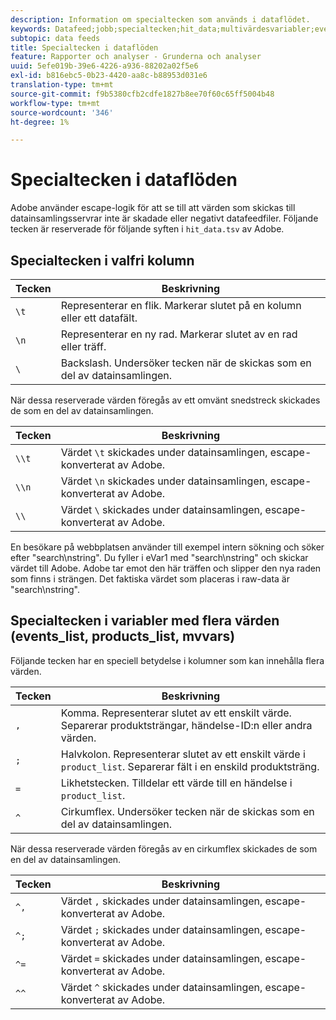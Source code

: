 ```yaml
---
description: Information om specialtecken som används i dataflödet.
keywords: Datafeed;jobb;specialtecken;hit_data;multivärdesvariabler;events_list;products_list;mvvars
subtopic: data feeds
title: Specialtecken i dataflöden
feature: Rapporter och analyser - Grunderna och analyser
uuid: 5efe019b-39e6-4226-a936-88202a02f5e6
exl-id: b816ebc5-0b23-4420-aa8c-b88953d031e6
translation-type: tm+mt
source-git-commit: f9b5380cfb2cdfe1827b8ee70f60c65ff5004b48
workflow-type: tm+mt
source-wordcount: '346'
ht-degree: 1%

---
```


# Specialtecken i dataflöden

Adobe använder escape-logik för att se till att värden som skickas till datainsamlingsservrar inte är skadade eller negativt datafeedfiler. Följande tecken är reserverade för följande syften i `hit_data.tsv` av Adobe.

## Specialtecken i valfri kolumn

| Tecken | Beskrivning |
|--- |--- |
| `\t` | Representerar en flik. Markerar slutet på en kolumn eller ett datafält. |
| `\n` | Representerar en ny rad. Markerar slutet av en rad eller träff. |
| `\` | Backslash. Undersöker tecken när de skickas som en del av datainsamlingen. |

När dessa reserverade värden föregås av ett omvänt snedstreck skickades de som en del av datainsamlingen.

| Tecken | Beskrivning |
|--- |--- |
| `\\t` | Värdet `\t` skickades under datainsamlingen, escape-konverterat av Adobe. |
| `\\n` | Värdet `\n` skickades under datainsamlingen, escape-konverterat av Adobe. |
| `\\` | Värdet `\` skickades under datainsamlingen, escape-konverterat av Adobe. |

En besökare på webbplatsen använder till exempel intern sökning och söker efter &quot;search\nstring&quot;. Du fyller i eVar1 med &quot;search\nstring&quot; och skickar värdet till Adobe. Adobe tar emot den här träffen och slipper den nya raden som finns i strängen. Det faktiska värdet som placeras i raw-data är &quot;search\\nstring&quot;.

## Specialtecken i variabler med flera värden (events_list, products_list, mvvars)

Följande tecken har en speciell betydelse i kolumner som kan innehålla flera värden.

| Tecken | Beskrivning |
|--- |--- |
| `,` | Komma. Representerar slutet av ett enskilt värde. Separerar produktsträngar, händelse-ID:n eller andra värden. |
| `;` | Halvkolon. Representerar slutet av ett enskilt värde i `product_list`. Separerar fält i en enskild produktsträng. |
| `=` | Likhetstecken. Tilldelar ett värde till en händelse i `product_list`. |
| `^` | Cirkumflex. Undersöker tecken när de skickas som en del av datainsamlingen. |

När dessa reserverade värden föregås av en cirkumflex skickades de som en del av datainsamlingen.

| Tecken | Beskrivning |
|--- |--- |
| `^,` | Värdet `,` skickades under datainsamlingen, escape-konverterat av Adobe. |
| `^;` | Värdet `;` skickades under datainsamlingen, escape-konverterat av Adobe. |
| `^=` | Värdet `=` skickades under datainsamlingen, escape-konverterat av Adobe. |
| `^^` | Värdet `^` skickades under datainsamlingen, escape-konverterat av Adobe. |

